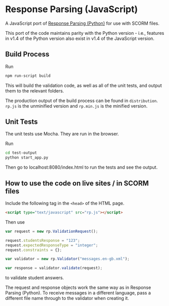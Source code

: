 # Response Parsing (JavaScript)

A JavaScript port of [Response Parsing (Python)](https://github.com/BM345/ResponseParsingPython) for use with SCORM files.

This port of the code maintains parity with the Python version - i.e., features in v1.4 of the Python version also exist in v1.4 of the JavaScript version.

## Build Process

Run

```bash
npm run-script build
```

This will build the validation code, as well as all of the unit tests, and output them to the relevant folders.

The production output of the build process can be found in `distribution`. `rp.js` is the unminified version and `rp.min.js` is the minified version.

## Unit Tests

The unit tests use Mocha. They are run in the browser.

Run

```bash
cd test-output
python start_app.py
```

Then go to localhost:8080/index.html to run the tests and see the output.

## How to use the code on live sites / in SCORM files

Include the following tag in the `<head>` of the HTML page.

```html
<script type="text/javascript" src="rp.js"></script>
```

Then use

```js
var request = new rp.ValidationRequest();

request.studentsResponse = "123";
request.expectedResponseType = "integer";
request.constraints = {};

var validator = new rp.Validator("messages.en-gb.xml");

var response = validator.validate(request);
```

to validate student answers.

The request and response objects work the same way as in Response Parsing (Python). To receive messages in a different language, pass a different file name through to the validator when creating it.